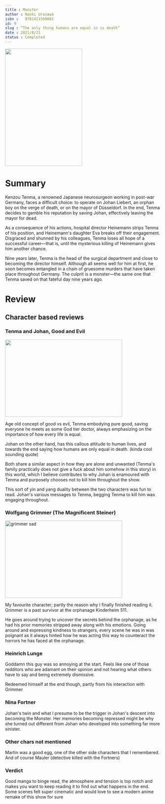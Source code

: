 ```yaml
---
title : Monster
author : Naoki Urasawa
isbn : 	‎ 9781421569062
id: 9
slug : “The only thing humans are equal in is death”
date : 2021/8/21
status : Completed 
---
```


<img src="https://i.gr-assets.com/images/S/compressed.photo.goodreads.com/books/1547973937l/43621429._SY475_.jpg" height=380px width=250px> 


# Summary  

Kenzou Tenma, a renowned Japanese neurosurgeon working in post-war Germany, faces a difficult choice: to operate on Johan Liebert, an orphan boy on the verge of death, or on the mayor of Düsseldorf. In the end, Tenma decides to gamble his reputation by saving Johan, effectively leaving the mayor for dead.

As a consequence of his actions, hospital director Heinemann strips Tenma of his position, and Heinemann's daughter Eva breaks off their engagement. Disgraced and shunned by his colleagues, Tenma loses all hope of a successful career—that is, until the mysterious killing of Heinemann gives him another chance.

Nine years later, Tenma is the head of the surgical department and close to becoming the director himself. Although all seems well for him at first, he soon becomes entangled in a chain of gruesome murders that have taken place throughout Germany. The culprit is a monster—the same one that Tenma saved on that fateful day nine years ago.


# Review 

## Character based reviews 

### Tenma and Johan, Good and Evil

<img src="https://allthefujoshiunite.files.wordpress.com/2015/09/doomsday4.jpg" height=250px width=380px> 

Age old concept of good vs evil, Tenma embodying pure good, saving everyone he meets as some God tier doctor, always emphasizing on the importance of how every life is equal.

Johan on the other hand, has this callous attitude to human lives, and towards the end saying how humans are only equal in death. (kinda cool sounding quote)

Both share a similar aspect in how they are alone and unwanted (Tenma's family practically does not give a fuck about him somehow in this story) in this world, which I believe contributes to why Johan is enamoured with Tenma and purposely chooses not to kill him throughout the show. 

This sort of yin and yang duality between the two characters was fun to read. Johan's various messages to Tenma, begging Tenma to kill him was engaging throughout.

### Wolfgang Grimmer (The Magnificent Steiner)

<img src="https://encrypted-tbn0.gstatic.com/images?q=tbn:ANd9GcT1E1ghS1hxkrnWntMfieKm-pPt-xRQjszwoUCavtqHUa_QE4WQ6K-ROGlhk_mpMeXzQLE&usqp=CAU)" alt="grimmer sad" height=250px width=380px>


My favourite character; partly the reason why I finally finished reading it. Grimmer is a past survivor at the orphanage Kinderheim 511.

He goes around trying to uncover the secrets behind the orphanage, as he had his prior memories stripped away along with his emotions. Going around and expressing kindness to strangers, every scene he was in was poignant as it always hinted how he was acting this way to counteract the horrors he has faced at the orphanage.

### Heinrich Lunge

Goddamn this guy was so annoying at the start. Feels like one of those redditors who are adamant on their opinion and not hearing what others have to say and being extremely dismissive. 

Redeemed himself at the end though, partly from his interaction with Grimmer

### Nina Fortner

Johan's twin and what I presume to be the trigger in Johan's descent into becoming the Monster. Her memories becoming repressed might be why she turned out different from Johan who developed into something far more sinister.

### Other chars not mentioned 

Martin was a good egg, one of the other side characters that I remembered. And of course Mauler (detective killed with the Fortners)

### Verdict

Good manga to binge read, the atmosphere and tension is top notch and makes you want to keep reading it to find out what happens in the end. Some scenes felt super cinematic and would love to see a modern anime remake of this show for sure


